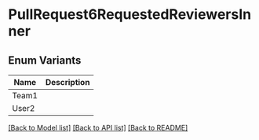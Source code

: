 # PullRequest6RequestedReviewersInner

## Enum Variants

| Name | Description |
|---- | -----|
| Team1 |  |
| User2 |  |

[[Back to Model list]](../README.md#documentation-for-models) [[Back to API list]](../README.md#documentation-for-api-endpoints) [[Back to README]](../README.md)


